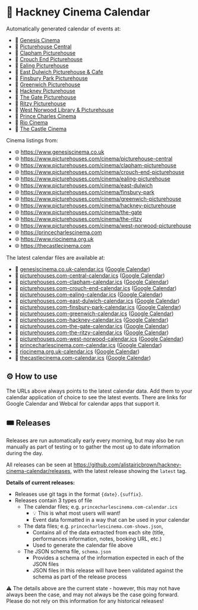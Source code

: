 # 📆 Hackney Cinema Calendar

Automatically generated calendar of events at:

- 📍
  [Genesis Cinema](http://maps.google.com/maps?q=Genesis%20Cinema+%4051.52128726645794,-0.051143457671891594)
- 📍
  [Picturehouse Central](http://maps.google.com/maps?q=Picturehouse%20Central+%4051.51069286638665,-0.13368885374453857)
- 📍
  [Clapham Picturehouse](http://maps.google.com/maps?q=Clapham%20Picturehouse+%4051.46262477430929,-0.13811067323880843)
- 📍
  [Crouch End Picturehouse](http://maps.google.com/maps?q=Crouch%20End%20Picturehouse+%4051.58166180224558,-0.1208797932995481)
- 📍
  [Ealing Picturehouse](http://maps.google.com/maps?q=Ealing%20Picturehouse+%4051.51197303500164,-0.30687742229510984)
- 📍
  [East Dulwich Picturehouse & Cafe](http://maps.google.com/maps?q=East%20Dulwich%20Picturehouse%20%26%20Cafe+%4051.456424332706135,-0.07613084946003094)
- 📍
  [Finsbury Park Picturehouse](http://maps.google.com/maps?q=Finsbury%20Park%20Picturehouse+%4051.56517572070054,-0.10757585022923707)
- 📍
  [Greenwich Picturehouse](http://maps.google.com/maps?q=Greenwich%20Picturehouse+%4051.4795145801362,-0.009707889915911016)
- 📍
  [Hackney Picturehouse](http://maps.google.com/maps?q=Hackney%20Picturehouse+%4051.54474966715274,-0.055025638908993514)
- 📍
  [The Gate Picturehouse](http://maps.google.com/maps?q=The%20Gate%20Picturehouse+%4051.508776246965645,-0.19719984555771874)
- 📍
  [Ritzy Picturehouse](http://maps.google.com/maps?q=Ritzy%20Picturehouse+%4051.46127631998598,-0.11500245811369787)
- 📍
  [West Norwood Library & Picturehouse](http://maps.google.com/maps?q=West%20Norwood%20Library%20%26%20Picturehouse+%4051.43310593099232,-0.10317381213014548)
- 📍
  [Prince Charles Cinema](http://maps.google.com/maps?q=Prince%20Charles%20Cinema+%4051.51149384362524,-0.130186840699272)
- 📍
  [Rio Cinema](http://maps.google.com/maps?q=Rio%20Cinema+%4051.54970097438604,-0.07550473771574956)
- 📍
  [The Castle Cinema](http://maps.google.com/maps?q=The%20Castle%20Cinema+%4051.551469526266004,-0.043262315294576796)

Cinema listings from:

- 🌐 https://www.genesiscinema.co.uk
- 🌐 https://www.picturehouses.com/cinema/picturehouse-central
- 🌐 https://www.picturehouses.com/cinema/clapham-picturehouse
- 🌐 https://www.picturehouses.com/cinema/crouch-end-picturehouse
- 🌐 https://www.picturehouses.com/cinema/ealing-picturehouse
- 🌐 https://www.picturehouses.com/cinema/east-dulwich
- 🌐 https://www.picturehouses.com/cinema/finsbury-park
- 🌐 https://www.picturehouses.com/cinema/greenwich-picturehouse
- 🌐 https://www.picturehouses.com/cinema/hackney-picturehouse
- 🌐 https://www.picturehouses.com/cinema/the-gate
- 🌐 https://www.picturehouses.com/cinema/the-ritzy
- 🌐 https://www.picturehouses.com/cinema/west-norwood-picturehouse
- 🌐 https://princecharlescinema.com
- 🌐 https://www.riocinema.org.uk
- 🌐 https://thecastlecinema.com

The latest calendar files are available at:

- 📅
  [genesiscinema.co.uk-calendar.ics](https://github.com/alistairjcbrown/hackney-cinema-calendar/releases/latest/download/genesiscinema.co.uk-calendar.ics)
  ([Google Calendar](https://calendar.google.com/calendar/render?cid=http://github.com/alistairjcbrown/hackney-cinema-calendar/releases/latest/download/genesiscinema.co.uk-calendar.ics))
- 📅
  [picturehouses.com-central-calendar.ics](https://github.com/alistairjcbrown/hackney-cinema-calendar/releases/latest/download/picturehouses.com-central-calendar.ics)
  ([Google Calendar](https://calendar.google.com/calendar/render?cid=http://github.com/alistairjcbrown/hackney-cinema-calendar/releases/latest/download/picturehouses.com-central-calendar.ics))
- 📅
  [picturehouses.com-clapham-calendar.ics](https://github.com/alistairjcbrown/hackney-cinema-calendar/releases/latest/download/picturehouses.com-clapham-calendar.ics)
  ([Google Calendar](https://calendar.google.com/calendar/render?cid=http://github.com/alistairjcbrown/hackney-cinema-calendar/releases/latest/download/picturehouses.com-clapham-calendar.ics))
- 📅
  [picturehouses.com-crouch-end-calendar.ics](https://github.com/alistairjcbrown/hackney-cinema-calendar/releases/latest/download/picturehouses.com-crouch-end-calendar.ics)
  ([Google Calendar](https://calendar.google.com/calendar/render?cid=http://github.com/alistairjcbrown/hackney-cinema-calendar/releases/latest/download/picturehouses.com-crouch-end-calendar.ics))
- 📅
  [picturehouses.com-ealing-calendar.ics](https://github.com/alistairjcbrown/hackney-cinema-calendar/releases/latest/download/picturehouses.com-ealing-calendar.ics)
  ([Google Calendar](https://calendar.google.com/calendar/render?cid=http://github.com/alistairjcbrown/hackney-cinema-calendar/releases/latest/download/picturehouses.com-ealing-calendar.ics))
- 📅
  [picturehouses.com-east-dulwich-calendar.ics](https://github.com/alistairjcbrown/hackney-cinema-calendar/releases/latest/download/picturehouses.com-east-dulwich-calendar.ics)
  ([Google Calendar](https://calendar.google.com/calendar/render?cid=http://github.com/alistairjcbrown/hackney-cinema-calendar/releases/latest/download/picturehouses.com-east-dulwich-calendar.ics))
- 📅
  [picturehouses.com-finsbury-park-calendar.ics](https://github.com/alistairjcbrown/hackney-cinema-calendar/releases/latest/download/picturehouses.com-finsbury-park-calendar.ics)
  ([Google Calendar](https://calendar.google.com/calendar/render?cid=http://github.com/alistairjcbrown/hackney-cinema-calendar/releases/latest/download/picturehouses.com-finsbury-park-calendar.ics))
- 📅
  [picturehouses.com-greenwich-calendar.ics](https://github.com/alistairjcbrown/hackney-cinema-calendar/releases/latest/download/picturehouses.com-greenwich-calendar.ics)
  ([Google Calendar](https://calendar.google.com/calendar/render?cid=http://github.com/alistairjcbrown/hackney-cinema-calendar/releases/latest/download/picturehouses.com-greenwich-calendar.ics))
- 📅
  [picturehouses.com-hackney-calendar.ics](https://github.com/alistairjcbrown/hackney-cinema-calendar/releases/latest/download/picturehouses.com-hackney-calendar.ics)
  ([Google Calendar](https://calendar.google.com/calendar/render?cid=http://github.com/alistairjcbrown/hackney-cinema-calendar/releases/latest/download/picturehouses.com-hackney-calendar.ics))
- 📅
  [picturehouses.com-the-gate-calendar.ics](https://github.com/alistairjcbrown/hackney-cinema-calendar/releases/latest/download/picturehouses.com-the-gate-calendar.ics)
  ([Google Calendar](https://calendar.google.com/calendar/render?cid=http://github.com/alistairjcbrown/hackney-cinema-calendar/releases/latest/download/picturehouses.com-the-gate-calendar.ics))
- 📅
  [picturehouses.com-the-ritzy-calendar.ics](https://github.com/alistairjcbrown/hackney-cinema-calendar/releases/latest/download/picturehouses.com-the-ritzy-calendar.ics)
  ([Google Calendar](https://calendar.google.com/calendar/render?cid=http://github.com/alistairjcbrown/hackney-cinema-calendar/releases/latest/download/picturehouses.com-the-ritzy-calendar.ics))
- 📅
  [picturehouses.com-west-norwood-calendar.ics](https://github.com/alistairjcbrown/hackney-cinema-calendar/releases/latest/download/picturehouses.com-west-norwood-calendar.ics)
  ([Google Calendar](https://calendar.google.com/calendar/render?cid=http://github.com/alistairjcbrown/hackney-cinema-calendar/releases/latest/download/picturehouses.com-west-norwood-calendar.ics))
- 📅
  [princecharlescinema.com-calendar.ics](https://github.com/alistairjcbrown/hackney-cinema-calendar/releases/latest/download/princecharlescinema.com-calendar.ics)
  ([Google Calendar](https://calendar.google.com/calendar/render?cid=http://github.com/alistairjcbrown/hackney-cinema-calendar/releases/latest/download/princecharlescinema.com-calendar.ics))
- 📅
  [riocinema.org.uk-calendar.ics](https://github.com/alistairjcbrown/hackney-cinema-calendar/releases/latest/download/riocinema.org.uk-calendar.ics)
  ([Google Calendar](https://calendar.google.com/calendar/render?cid=http://github.com/alistairjcbrown/hackney-cinema-calendar/releases/latest/download/riocinema.org.uk-calendar.ics))
- 📅
  [thecastlecinema.com-calendar.ics](https://github.com/alistairjcbrown/hackney-cinema-calendar/releases/latest/download/thecastlecinema.com-calendar.ics)
  ([Google Calendar](https://calendar.google.com/calendar/render?cid=http://github.com/alistairjcbrown/hackney-cinema-calendar/releases/latest/download/thecastlecinema.com-calendar.ics))

## ⚙️ How to use

The URLs above always points to the latest calendar data. Add them to your
calendar application of choice to see the latest events. There are links for
Google Calendar and Webcal for calendar apps that support it.

## 🎟 Releases

Releases are run automatically early every morning, but may also be run manually
as part of testing or to gather the most up to date information during the day.

All releases can be seen at
https://github.com/alistairjcbrown/hackney-cinema-calendar/releases, with the
latest release showing the `latest` tag.

**Details of current releases:**

- Releases use git tags in the format `{date}.{suffix}`.
- Releases contain 3 types of file
  - The calendar files; e.g. `princecharlescinema.com-calendar.ics`
    - 💡 This is what most users will want!
    - Event data formatted in a way that can be used in your calendar
  - The data files; e.g. `princecharlescinema.com-shows.json`,
    - Contains all of the data extracted from each site (title, performances
      information, notes, booking URL, etc.)
    - Used to generate the calendar file above
  - The JSON schema file, `schema.json`
    - Provides a schema of the information expected in each of the JSON files
    - JSON files in this release will have been validated against the schema as
      part of the release process

⚠️ The details above are the current state - however, this may not have always
been the case, and may not always be the case going forward. Please do not rely
on this information for any historical releases!
